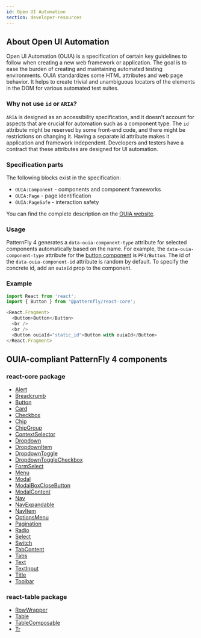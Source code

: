 ```yaml
---
id: Open UI Automation
section: developer-resources
---
```


## About Open UI Automation

Open UI Automation (OUIA) is a specification of certain key guidelines to follow when creating a new
web framework or application. The goal is to ease the burden of creating and maintaining automated
testing environments. OUIA standardizes some HTML attributes and web page
behavior. It helps to create trivial and unambiguous locators of the elements in the DOM for
various automated test suites.

### Why not use `id` or `ARIA`?

`ARIA` is designed as an accessibility specification, and it doesn't account for aspects that are crucial
for automation such as a component type. The `id` attribute might be reserved by some front-end code, and
there might be restrictions on changing it. Having a separate id attribute makes it application and
framework independent. Developers and testers have a contract that these attributes are designed for
UI automation.

### Specification parts

The following blocks exist in the specification:

* `OUIA:Component` - components and component frameworks
* `OUIA:Page` - page identification
* `OUIA:PageSafe` - interaction safety

You can find the complete description on the [OUIA website](https://ouia.readthedocs.io).

### Usage

PatternFly 4 generates a `data-ouia-component-type` attribute for selected components automatically
based on the name. For example, the `data-ouia-component-type` attribute for the
[button component](/components/button) is `PF4/Button`. The id of the `data-ouia-component-id`
attribute is random by default. To specify the concrete id, add an `ouiaId` prop to the
component.

### Example

```js
import React from 'react';
import { Button } from '@patternfly/react-core';

<React.Fragment>
  <Button>Button</Button>
  <br />
  <br />
  <Button ouiaId="static_id">Button with ouiaId</Button>
</React.Fragment>
```

## OUIA-compliant PatternFly 4 components

### react-core package

* [Alert](/components/alert)
* [Breadcrumb](/components/breadcrumb)
* [Button](/components/button)
* [Card](/components/card)
* [Checkbox](/components/checkbox)
* [Chip](/components/chip)
* [ChipGroup](/components/chipg-roup)
* [ContextSelector](/components/context-selector)
* [Dropdown](/components/dropdown)
* [DropdownItem](/components/dropdown)
* [DropdownToggle](/components/dropdown)
* [DropdownToggleCheckbox](/components/dropdown)
* [FormSelect](/components/form-select)
* [Menu](/components/menu)
* [Modal](/components/modal)
* [ModalBoxCloseButton](/components/modal)
* [ModalContent](/components/modal)
* [Nav](/components/navigation)
* [NavExpandable](/components/navigation)
* [NavItem](/components/navigation)
* [OptionsMenu](/components/options-menu)
* [Pagination](/components/pagination)
* [Radio](/components/radio)
* [Select](/components/select)
* [Switch](/components/switch)
* [TabContent](/components/tabs)
* [Tabs](/components/tabs)
* [Text](/components/text)
* [TextInput](/components/text-input)
* [Title](/components/title)
* [Toolbar](/components/toolbar)

### react-table package

* [RowWrapper](/components/table)
* [Table](/components/table)
* [TableComposable](/components/table)
* [Tr](/components/table)
